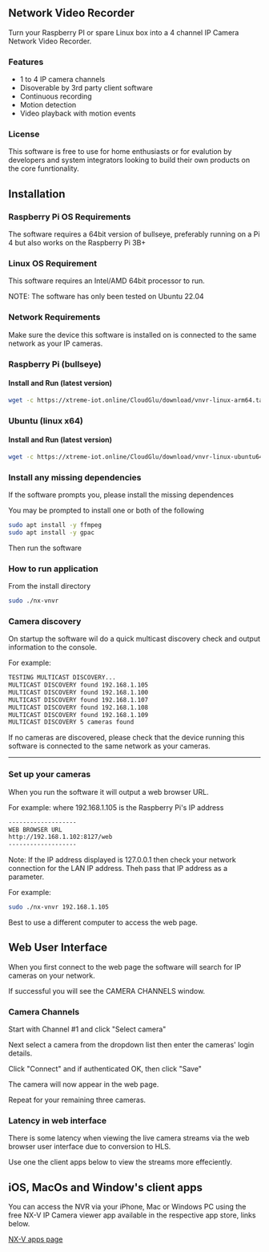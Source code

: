 ## Network Video Recorder
Turn your Raspberry PI or spare Linux box into a 4 channel IP Camera Network Video Recorder.

### Features

- 1 to 4 IP camera channels
- Disoverable by 3rd party client software
- Continuous recording
- Motion detection
- Video playback with motion events

### License
This software is free to use for home enthusiasts or for evalution by developers and system integrators looking to build their own products on the core funrtionality.

## Installation

### Raspberry Pi OS Requirements
The software requires a 64bit version of bullseye, preferably running on a Pi 4 but also works on the Raspberry Pi 3B+

### Linux OS Requirement
This software requires an Intel/AMD 64bit processor to run.

NOTE: The software has only been tested on Ubuntu 22.04

### Network Requirements
Make sure the device this software is installed on is connected to the same network as your IP cameras.

### Raspberry Pi (bullseye)
#### Install and Run (latest version)

```sh
wget -c https://xtreme-iot.online/CloudGlu/download/vnvr-linux-arm64.tar.gz -O - | tar -xz  && cd vnvr-linux-arm64 && sudo chmod +x configure && sudo ./configure && sudo ./nx-vnvr
```

### Ubuntu (linux x64)
#### Install and Run (latest version)

```sh
wget -c https://xtreme-iot.online/CloudGlu/download/vnvr-linux-ubuntu64.tar.gz -O - | tar -xz && cd vnvr-linux-ubuntu64 && sudo chmod +x configure && sudo ./configure && sudo ./nx-vnvr
```
### Install any missing dependencies
If the software prompts you, please install the missing dependences

You may be prompted to install one or both of the following

```sh
sudo apt install -y ffmpeg
sudo apt install -y gpac
```
Then run the software

### How to run application

From the install directory

```sh
sudo ./nx-vnvr
```

### Camera discovery

On startup the software wil do a quick multicast discovery check and output information to the console.

For example:

```sh
TESTING MULTICAST DISCOVERY...
MULTICAST DISCOVERY found 192.168.1.105
MULTICAST DISCOVERY found 192.168.1.100
MULTICAST DISCOVERY found 192.168.1.107
MULTICAST DISCOVERY found 192.168.1.108
MULTICAST DISCOVERY found 192.168.1.109
MULTICAST DISCOVERY 5 cameras found
```

If no cameras are discovered, please check that the device running this software is connected to the same network as your cameras.

---

### Set up your cameras
When you run the software it will output a web browser URL.

For example: where 192.168.1.105 is the Raspberry Pi's IP address

```sh
-------------------
WEB BROWSER URL
http://192.168.1.102:8127/web
-------------------
```

Note: If the IP address displayed is 127.0.0.1 then check your network connection for the LAN IP address. Theh pass that IP address as a parameter.

For example:
```sh
sudo ./nx-vnvr 192.168.1.105
```

Best to use a different computer to access the web page.

## Web User Interface

When you first connect to the web page the software will search for IP cameras on your network.

If successful you will see the CAMERA CHANNELS window.

### Camera Channels
Start with Channel #1 and click "Select camera"

Next select a camera from the dropdown list then enter the cameras' login details.

Click "Connect" and if authenticated OK, then click "Save"

The camera will now appear in the web page.

Repeat for your remaining three cameras.

### Latency in web interface
There is some latency when viewing the live camera streams via the web browser user interface due to conversion to HLS.

Use one the client apps below to view the streams more effeciently.

## iOS, MacOs and Window's client apps
You can access the NVR via your iPhone, Mac or Windows PC using the free NX-V IP Camera viewer app available in the respective app store, links below.

[NX-V apps page](https://nx-v.uk)

			
